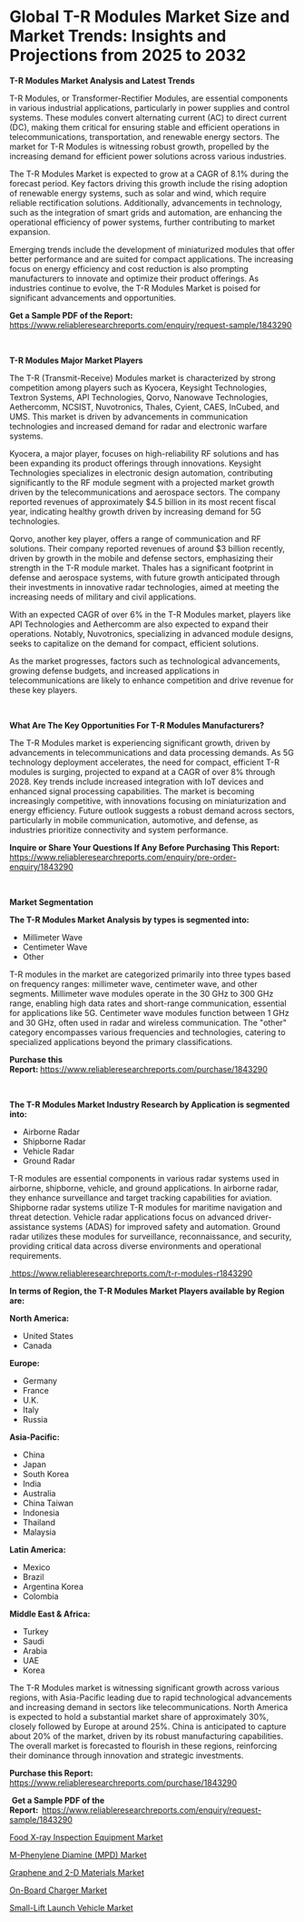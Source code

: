 <p><h1>Global T-R Modules Market Size and Market Trends: Insights and Projections from 2025 to 2032</h1></p><p><strong>T-R Modules Market Analysis and Latest Trends</strong></p>
<p><p>T-R Modules, or Transformer-Rectifier Modules, are essential components in various industrial applications, particularly in power supplies and control systems. These modules convert alternating current (AC) to direct current (DC), making them critical for ensuring stable and efficient operations in telecommunications, transportation, and renewable energy sectors. The market for T-R Modules is witnessing robust growth, propelled by the increasing demand for efficient power solutions across various industries.</p><p>The T-R Modules Market is expected to grow at a CAGR of 8.1% during the forecast period. Key factors driving this growth include the rising adoption of renewable energy systems, such as solar and wind, which require reliable rectification solutions. Additionally, advancements in technology, such as the integration of smart grids and automation, are enhancing the operational efficiency of power systems, further contributing to market expansion. </p><p>Emerging trends include the development of miniaturized modules that offer better performance and are suited for compact applications. The increasing focus on energy efficiency and cost reduction is also prompting manufacturers to innovate and optimize their product offerings. As industries continue to evolve, the T-R Modules Market is poised for significant advancements and opportunities.</p></p>
<p><strong>Get a Sample PDF of the Report:&nbsp;</strong> <a href="https://www.reliableresearchreports.com/enquiry/request-sample/1843290?utm_campaign=9&utm_medium=2&utm_source=Github&utm_content=ia&utm_term=07012025&utm_id=t-r-modules">https://www.reliableresearchreports.com/enquiry/request-sample/1843290</a></p>
<p>&nbsp;</p>
<p><strong>T-R Modules Major Market Players</strong></p>
<p><p>The T-R (Transmit-Receive) Modules market is characterized by strong competition among players such as Kyocera, Keysight Technologies, Textron Systems, API Technologies, Qorvo, Nanowave Technologies, Aethercomm, NCSIST, Nuvotronics, Thales, Cyient, CAES, InCubed, and UMS. This market is driven by advancements in communication technologies and increased demand for radar and electronic warfare systems.</p><p>Kyocera, a major player, focuses on high-reliability RF solutions and has been expanding its product offerings through innovations. Keysight Technologies specializes in electronic design automation, contributing significantly to the RF module segment with a projected market growth driven by the telecommunications and aerospace sectors. The company reported revenues of approximately $4.5 billion in its most recent fiscal year, indicating healthy growth driven by increasing demand for 5G technologies.</p><p>Qorvo, another key player, offers a range of communication and RF solutions. Their company reported revenues of around $3 billion recently, driven by growth in the mobile and defense sectors, emphasizing their strength in the T-R module market. Thales has a significant footprint in defense and aerospace systems, with future growth anticipated through their investments in innovative radar technologies, aimed at meeting the increasing needs of military and civil applications.</p><p>With an expected CAGR of over 6% in the T-R Modules market, players like API Technologies and Aethercomm are also expected to expand their operations. Notably, Nuvotronics, specializing in advanced module designs, seeks to capitalize on the demand for compact, efficient solutions.</p><p>As the market progresses, factors such as technological advancements, growing defense budgets, and increased applications in telecommunications are likely to enhance competition and drive revenue for these key players.</p></p>
<p>&nbsp;</p>
<p><strong>What Are The Key Opportunities For T-R Modules Manufacturers?</strong></p>
<p><p>The T-R Modules market is experiencing significant growth, driven by advancements in telecommunications and data processing demands. As 5G technology deployment accelerates, the need for compact, efficient T-R modules is surging, projected to expand at a CAGR of over 8% through 2028. Key trends include increased integration with IoT devices and enhanced signal processing capabilities. The market is becoming increasingly competitive, with innovations focusing on miniaturization and energy efficiency. Future outlook suggests a robust demand across sectors, particularly in mobile communication, automotive, and defense, as industries prioritize connectivity and system performance.</p></p>
<p><strong>Inquire or Share Your Questions If Any Before Purchasing This Report:</strong> <a href="https://www.reliableresearchreports.com/enquiry/pre-order-enquiry/1843290?utm_campaign=9&utm_medium=2&utm_source=Github&utm_content=ia&utm_term=07012025&utm_id=t-r-modules">https://www.reliableresearchreports.com/enquiry/pre-order-enquiry/1843290</a></p>
<p>&nbsp;</p>
<p><strong>Market Segmentation</strong></p>
<p><strong>The T-R Modules Market Analysis by types is segmented into:</strong></p>
<p><ul><li>Millimeter Wave</li><li>Centimeter Wave</li><li>Other</li></ul></p>
<p><p>T-R modules in the market are categorized primarily into three types based on frequency ranges: millimeter wave, centimeter wave, and other segments. Millimeter wave modules operate in the 30 GHz to 300 GHz range, enabling high data rates and short-range communication, essential for applications like 5G. Centimeter wave modules function between 1 GHz and 30 GHz, often used in radar and wireless communication. The "other" category encompasses various frequencies and technologies, catering to specialized applications beyond the primary classifications.</p></p>
<p><strong>Purchase this Report:&nbsp;</strong><a href="https://www.reliableresearchreports.com/purchase/1843290?utm_campaign=9&utm_medium=2&utm_source=Github&utm_content=ia&utm_term=07012025&utm_id=t-r-modules">https://www.reliableresearchreports.com/purchase/1843290</a></p>
<p>&nbsp;</p>
<p><strong>The T-R Modules Market Industry Research by Application is segmented into:</strong></p>
<p><ul><li>Airborne Radar</li><li>Shipborne Radar</li><li>Vehicle Radar</li><li>Ground Radar</li></ul></p>
<p><p>T-R modules are essential components in various radar systems used in airborne, shipborne, vehicle, and ground applications. In airborne radar, they enhance surveillance and target tracking capabilities for aviation. Shipborne radar systems utilize T-R modules for maritime navigation and threat detection. Vehicle radar applications focus on advanced driver-assistance systems (ADAS) for improved safety and automation. Ground radar utilizes these modules for surveillance, reconnaissance, and security, providing critical data across diverse environments and operational requirements.</p></p>
<p><a href="https://www.reliableresearchreports.com/t-r-modules-r1843290?utm_campaign=9&utm_medium=2&utm_source=Github&utm_content=ia&utm_term=07012025&utm_id=t-r-modules">&nbsp;https://www.reliableresearchreports.com/t-r-modules-r1843290</a></p>
<p><strong>In terms of Region, the T-R Modules Market Players available by Region are:</strong></p>
<p>
    <p> <strong> North America: </strong>
        <ul>
            <li>United States</li>
            <li>Canada</li>
        </ul>
        </p> 
    <p> <strong> Europe: </strong>
        <ul>
            <li>Germany</li>
            <li>France</li>
            <li>U.K.</li>
            <li>Italy</li>
            <li>Russia</li>
        </ul>
        </p> 
    <p> <strong> Asia-Pacific: </strong>
        <ul>
            <li>China</li>
            <li>Japan</li>
            <li>South Korea</li>
            <li>India</li>
            <li>Australia</li>
            <li>China Taiwan</li>
            <li>Indonesia</li>
            <li>Thailand</li>
            <li>Malaysia</li>
        </ul>
        </p> 
    <p> <strong> Latin America: </strong>
        <ul>
            <li>Mexico</li>
            <li>Brazil</li>
            <li>Argentina Korea</li>
            <li>Colombia</li>
        </ul>
        </p> 
    <p> <strong> Middle East & Africa: </strong>
        <ul>
            <li>Turkey</li>
            <li>Saudi</li>
            <li>Arabia</li>
            <li>UAE</li>
            <li>Korea</li>
        </ul>
    </p>
    </p>
<p><p>The T-R Modules market is witnessing significant growth across various regions, with Asia-Pacific leading due to rapid technological advancements and increasing demand in sectors like telecommunications. North America is expected to hold a substantial market share of approximately 30%, closely followed by Europe at around 25%. China is anticipated to capture about 20% of the market, driven by its robust manufacturing capabilities. The overall market is forecasted to flourish in these regions, reinforcing their dominance through innovation and strategic investments.</p></p>
<p><strong>Purchase this Report: </strong><a href="https://www.reliableresearchreports.com/purchase/1843290?utm_campaign=9&utm_medium=2&utm_source=Github&utm_content=ia&utm_term=07012025&utm_id=t-r-modules">https://www.reliableresearchreports.com/purchase/1843290</a></p>
<p>&nbsp;<strong>Get a Sample PDF of the Report:&nbsp;&nbsp;</strong><a href="https://www.reliableresearchreports.com/enquiry/request-sample/1843290?utm_campaign=9&utm_medium=2&utm_source=Github&utm_content=ia&utm_term=07012025&utm_id=t-r-modules">https://www.reliableresearchreports.com/enquiry/request-sample/1843290</a></p>
<p><strong></strong></p>
<p><p><a href="https://github.com/WashimHussain441/Market-Research-Report-List-1/blob/main/food-x-ray-inspection-equipment-market.md?utm_campaign=9&utm_medium=2&utm_source=Github&utm_content=ia&utm_term=07012025&utm_id=t-r-modules">Food X-ray Inspection Equipment Market</a></p><p><a href="https://github.com/manesros8/Market-Research-Report-List-1/blob/main/m-phenylene-diamine-mpd-market.md?utm_campaign=9&utm_medium=2&utm_source=Github&utm_content=ia&utm_term=07012025&utm_id=t-r-modules">M-Phenylene Diamine (MPD) Market</a></p><p><a href="https://github.com/ulyssacrayne00231/Market-Research-Report-List-1/blob/main/graphene-and-2-d-materials-market.md?utm_campaign=9&utm_medium=2&utm_source=Github&utm_content=ia&utm_term=07012025&utm_id=t-r-modules">Graphene and 2-D Materials Market</a></p><p><a href="https://github.com/hgf64gh/Market-Research-Report-List-1/blob/main/on-board-charger-market.md?utm_campaign=9&utm_medium=2&utm_source=Github&utm_content=ia&utm_term=07012025&utm_id=t-r-modules">On-Board Charger Market</a></p><p><a href="https://github.com/SanjidaMahmud54/Market-Research-Report-List-1/blob/main/small-lift-launch-vehicle-market.md?utm_campaign=9&utm_medium=2&utm_source=Github&utm_content=ia&utm_term=07012025&utm_id=t-r-modules">Small-Lift Launch Vehicle Market</a></p></p>